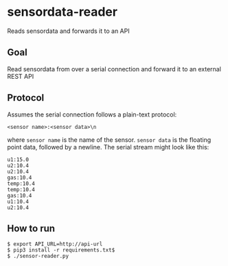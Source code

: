 # sensordata-reader
Reads sensordata and forwards it to an API

## Goal
Read sensordata from over a serial connection and forward it to an external REST API

## Protocol
Assumes the serial connection follows a plain-text protocol:
```
<sensor name>:<sensor data>\n
```
where `sensor name` is the name of the sensor. `sensor data` is the floating point data, followed by a newline.
The serial stream might look like this:
```
u1:15.0
u2:10.4
u2:10.4
gas:10.4
temp:10.4
temp:10.4
gas:10.4
u1:10.4
u2:10.4
```

## How to run
```
$ export API_URL=http://api-url
$ pip3 install -r requirements.txt$ 
$ ./sensor-reader.py

```
